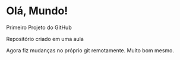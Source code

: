 # Olá, Mundo!
Primeiro Projeto do GitHub
 
Repositório criado em uma aula 

Agora fiz mudanças no próprio git remotamente. 
Muito bom mesmo. 
